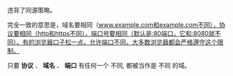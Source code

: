违背了同源策略。

完全一致的意思是，域名要相同（www.example.com和example.com不同），协议要相同（http和https不同），端口号要相同（默认是:80端口，它和:8080就不同）。有的浏览器口子松一点，允许端口不同，大多数浏览器都会严格遵守这个限制。

只要 **协议** 、 **域名** 、 **端口** 有任何一个 不同, 都被当作是 不同 的域。

